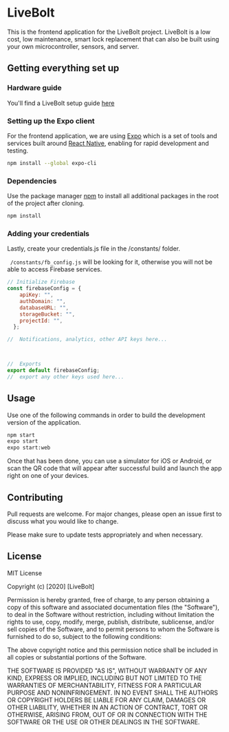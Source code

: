 
# LiveBolt

This is the frontend application for the LiveBolt project. LiveBolt is a low cost, low maintenance, smart lock replacement that can also be built using your own microcontroller, sensors, and server.

## Getting everything set up

### Hardware guide
You'll find a LiveBolt setup guide [here](https://www.hackster.io/carte391/how-to-create-a-smart-lock-with-a-ti-cc3200-launchxl-151fbd)

### Setting up the Expo client
For the frontend application, we are using [Expo](https://docs.expo.io/versions/latest/) which is a set of tools and services built around [React Native](https://reactnative.dev/docs/getting-started), enabling for rapid development and testing.
```bash
npm install --global expo-cli

```
### Dependencies
Use the package manager [npm](https://npmjs.com) to install all additional packages in the root of the project after cloning.

```bash
npm install
```

### Adding your credentials
Lastly, create your credentials.js file in the /constants/ folder.

``` /constants/fb_config.js``` will be looking for it, otherwise you will not be able to access Firebase services.

```javascript
// Initialize Firebase
const firebaseConfig = {
    apiKey: "",
    authDomain: "",
    databaseURL: "",
    storageBucket: "",
    projectId: "",
  };

//  Notifications, analytics, other API keys here...



//  Exports
export default firebaseConfig;
//  export any other keys used here...
```

## Usage

Use one of the following commands in order to build the development version of the application.

```bash
npm start
expo start
expo start:web
```

Once that has been done, you can use a simulator for iOS or Android, or scan the QR code that will appear after successful build and launch the app right on one of your devices.


## Contributing
Pull requests are welcome. For major changes, please open an issue first to discuss what you would like to change.

Please make sure to update tests appropriately and when necessary.

## License
MIT License

Copyright (c) [2020] [LiveBolt]

Permission is hereby granted, free of charge, to any person obtaining a copy
of this software and associated documentation files (the "Software"), to deal
in the Software without restriction, including without limitation the rights
to use, copy, modify, merge, publish, distribute, sublicense, and/or sell
copies of the Software, and to permit persons to whom the Software is
furnished to do so, subject to the following conditions:

The above copyright notice and this permission notice shall be included in all
copies or substantial portions of the Software.

THE SOFTWARE IS PROVIDED "AS IS", WITHOUT WARRANTY OF ANY KIND, EXPRESS OR
IMPLIED, INCLUDING BUT NOT LIMITED TO THE WARRANTIES OF MERCHANTABILITY,
FITNESS FOR A PARTICULAR PURPOSE AND NONINFRINGEMENT. IN NO EVENT SHALL THE
AUTHORS OR COPYRIGHT HOLDERS BE LIABLE FOR ANY CLAIM, DAMAGES OR OTHER
LIABILITY, WHETHER IN AN ACTION OF CONTRACT, TORT OR OTHERWISE, ARISING FROM,
OUT OF OR IN CONNECTION WITH THE SOFTWARE OR THE USE OR OTHER DEALINGS IN THE
SOFTWARE.
